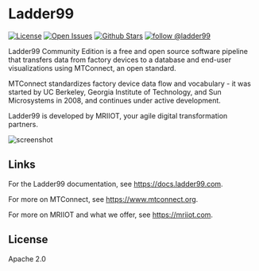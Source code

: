 # Ladder99

[![License](https://img.shields.io/badge/license-Apache2.0-green)](./LICENSE)
[![Open Issues](https://img.shields.io/github/issues/Ladder99/ladder99.svg)](https://github.com/Ladder99/ladder99/issues)
[![Github Stars](https://img.shields.io/github/stars/Ladder99/ladder99.svg)]()
[![follow @ladder99](https://badgen.net/twitter/follow/ladder99_com)](https://twitter.com/ladder99_com)

<!-- [![Medium](https://img.shields.io/badge/Medium-12100E?logo=medium&style=flat)](https://medium.com/@ladder99) -->
<!-- [![Github code size in bytes](https://img.shields.io/github/languages/code-size/Ladder99/ladder99.svg)]() -->
<!-- [![Formatted with Prettier](https://img.shields.io/badge/code_style-prettier-ff69b4.svg)](https://github.com/prettier/prettier) -->
<!-- <a href="https://codecov.io/gh/Ladder99/neomem"><img alt="Codecov Coverage Status" src="https://img.shields.io/ladder99/c/github/Ladder99/ladder99.svg?style=flat"></a> -->

Ladder99 Community Edition is a free and open source software pipeline that transfers data from factory devices to a database and end-user visualizations using MTConnect, an open standard.

MTConnect standardizes factory device data flow and vocabulary - it was started by UC Berkeley, Georgia Institute of Technology, and Sun Microsystems in 2008, and continues under active development.

Ladder99 is developed by MRIIOT, your agile digital transformation partners.

![screenshot](https://docs.ladder99.com/wiki/agent-html_1200.jpg)

## Links

For the Ladder99 documentation, see https://docs.ladder99.com.

For more on MTConnect, see https://www.mtconnect.org.

For more on MRIIOT and what we offer, see https://mriiot.com.

## License

Apache 2.0
